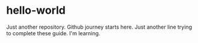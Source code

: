 # hello-world
Just another repository. Github journey starts here.
Just another line trying to complete these guide. I'm learning.

